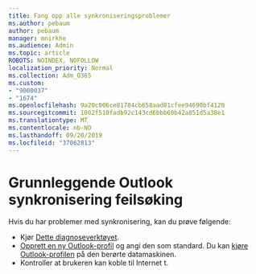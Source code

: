```yaml
---
title: Fang opp alle synkroniseringsproblemer
ms.author: pebaum
author: pebaum
manager: mnirkhe
ms.audience: Admin
ms.topic: article
ROBOTS: NOINDEX, NOFOLLOW
localization_priority: Normal
ms.collection: Adm_O365
ms.custom:
- "9000037"
- "1674"
ms.openlocfilehash: 9a20c006ce81784cb658aad01cfee94690bf4120
ms.sourcegitcommit: 1002f510fadb92c143cd6bbb60b42a851d5a38e1
ms.translationtype: MT
ms.contentlocale: nb-NO
ms.lasthandoff: 09/20/2019
ms.locfileid: "37062813"
---
```

# <a name="basic-outlook-sync-troubleshooting"></a>Grunnleggende Outlook synkronisering feilsøking

Hvis du har problemer med synkronisering, kan du prøve følgende:

- Kjør [Dette diagnoseverktøyet](https://aka.ms/sara-outlooksendreceive).
- [Opprett en ny Outlook-profil](https://support.office.com/article/f544c1ba-3352-4b3b-be0b-8d42a540459d) og angi den som standard. Du kan [kjøre Outlook-profilen](https://aka.ms/SaRA-OutlookSetupProfile) på den berørte datamaskinen.
- Kontroller at brukeren kan koble til Internet t. 